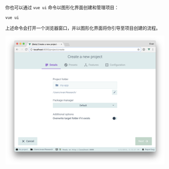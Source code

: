 你也可以通过 `vue ui` 命令以图形化界面创建和管理项目：

```js
vue ui
```

上述命令会打开一个浏览器窗口，并以图形化界面将你引导至项目创建的流程。

![图形化界面预览](readme/72.13-22-图形化预览.png)



